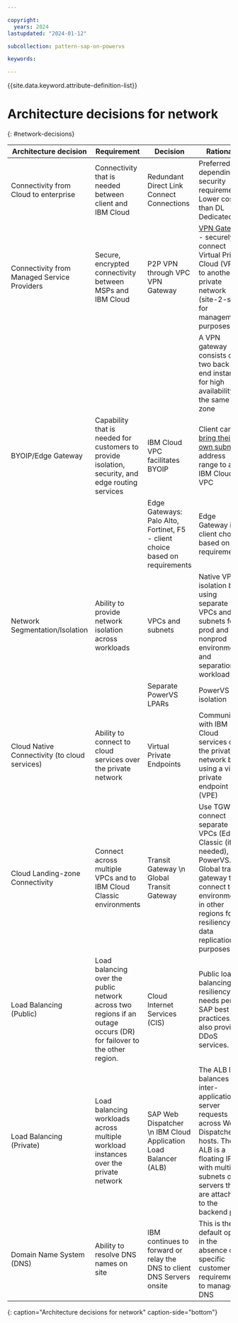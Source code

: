 ```yaml
---

copyright:
  years: 2024
lastupdated: "2024-01-12"

subcollection: pattern-sap-on-powervs

keywords:

---
```


{{site.data.keyword.attribute-definition-list}}

# Architecture decisions for network
{: #network-decisions}

| Architecture decision                    | Requirement                                                                                                            | Decision                                                                     | Rationale                                                                                                                                                                          |
|----|----|----|----|
| Connectivity from Cloud to enterprise         | Connectivity that is needed between client and IBM Cloud                                                                           | Redundant Direct Link Connect Connections                                        | Preferred depending on security requirements. Lower cost than DL Dedicated                                                                                                             |
| Connectivity from Managed Service Providers   | Secure, encrypted connectivity between MSPs and IBM Cloud                                                                  | P2P VPN through VPC VPN Gateway                                                  | [VPN Gateway](/docs/vpc?topic=vpc-using-vpn) - securely connect Virtual Private Cloud (VPC) to another private network (site-2-site) for management purposes     |
|                                               |                                                                                                                            |                                                                                  | A VPN gateway consists of two back-end instances for high availability in the same zone                                                                                                |
| BYOIP/Edge Gateway                            | Capability that is needed for customers to provide isolation, security, and edge routing services                                    |IBM Cloud VPC facilitates BYOIP                                              | Client can [bring their own subnet](https://cloud.ibm.com/docs/vpc?topic=vpc-configuring-address-prefixes) IP address range to a IBM Cloud VPC                                         |
|                                               |                                                                                                                            |Edge Gateways: Palo Alto, Fortinet, F5 - client choice based on requirements | Edge Gateway is client choice based on requirements                                                                                                                                    |
| Network Segmentation/Isolation                | Ability to provide network isolation across workloads                                                                      | VPCs and subnets                                                                 | Native VPC isolation by using separate VPCs and subnets for prod and nonprod environments, and separation of workload                                                           |
|                                               |                                                                                                                            | Separate PowerVS LPARs                                                           | PowerVS isolation                                                                                                                                                                 |
| Cloud Native Connectivity (to cloud services) | Ability to connect to cloud services over the private network                                                              | Virtual Private Endpoints                                                        | Communicate with IBM Cloud services over the private network by using a virtual private endpoint (VPE)                                                                                    |
| Cloud Landing-zone Connectivity               | Connect across multiple VPCs and to IBM Cloud Classic environments                                                         | Transit Gateway \n Global Transit Gateway                                                                  | Use TGW to connect separate VPCs (Edge), Classic (if needed), and PowerVS. Global transit gateway to connect to environments in other regions for resiliency and data replication purposes |
| Load Balancing (Public)                       | Load balancing over the public network across two regions if an outage occurs (DR) for failover to the other region. | Cloud Internet Services (CIS)                                                    | Public load balancing for resiliency needs per SAP best practices. CIS also provides DDoS services. |
| Load Balancing (Private)                      | Load balancing workloads across multiple workload instances over the private network                                       | SAP Web Dispatcher \n IBM Cloud Application Load Balancer (ALB)                                                               | The ALB load balances inter-application server requests across Web Dispatcher hosts. The ALB is a floating IP with multiple subnets or servers that are attached to the backend pool. |
| Domain Name System (DNS)                      | Ability to resolve DNS names on site                                                                                       | IBM continues to forward or relay the DNS to client DNS Servers onsite          | This is the default option in the absence of a specific customer requirement to manage DNS                                                                                             |
{: caption="Architecture decisions for network" caption-side="bottom"}
